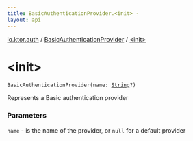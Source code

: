 ```yaml
---
title: BasicAuthenticationProvider.<init> - 
layout: api
---
```


<div class='api-docs-breadcrumbs'><a href="../index.html">io.ktor.auth</a> / <a href="index.html">BasicAuthenticationProvider</a> / <a href="./-init-.html">&lt;init&gt;</a></div>

# &lt;init&gt;

<div class="signature"><code><span class="identifier">BasicAuthenticationProvider</span><span class="symbol">(</span><span class="parameterName" id="io.ktor.auth.BasicAuthenticationProvider$<init>(kotlin.String)/name">name</span><span class="symbol">:</span>&nbsp;<a href="https://kotlinlang.org/api/latest/jvm/stdlib/kotlin/-string/index.html"><span class="identifier">String</span></a><span class="symbol">?</span><span class="symbol">)</span></code></div>

Represents a Basic authentication provider

### Parameters

<code>name</code> - is the name of the provider, or <code>null</code> for a default provider